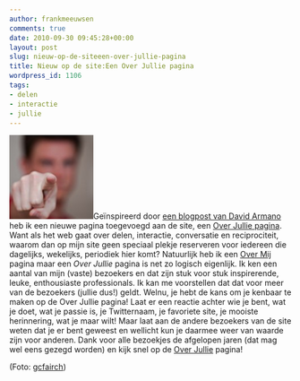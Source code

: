 ```yaml
---
author: frankmeeuwsen
comments: true
date: 2010-09-30 09:45:28+00:00
layout: post
slug: nieuw-op-de-siteeen-over-jullie-pagina
title: Nieuw op de site:Een Over Jullie pagina
wordpress_id: 1106
tags:
- delen
- interactie
- jullie
---
```


![](../images/uploadimages/4464441458_732a6c93d3_m-150x150.jpg)Geïnspireerd door [een blogpost van David Armano](http://darmano.typepad.com/logic_emotion/2010/09/aboutthem.html) heb ik een nieuwe pagina toegevoegd aan de site, een [Over Jullie pagina](http://incredibleadventure.nl/over-jullie/). Want als het web gaat over delen, interactie, conversatie en reciprociteit, waarom dan op mijn site geen speciaal plekje reserveren voor iedereen die dagelijks, wekelijks, periodiek hier komt? Natuurlijk heb ik een [Over Mij](http://incredibleadventure.nl/over-frank-meeuwsen/) pagina maar een _Over Jullie_ pagina is net zo logisch eigenlijk. Ik ken een aantal van mijn (vaste) bezoekers en dat zijn stuk voor stuk inspirerende, leuke, enthousiaste professionals. Ik kan me voorstellen dat dat voor meer van de bezoekers (jullie dus!) geldt. Welnu, je hebt de kans om je kenbaar te maken op de Over Jullie pagina! Laat er een reactie achter wie je bent, wat je doet, wat je passie is, je Twitternaam, je favoriete site, je mooiste herinnering, wat je maar wilt! Maar laat aan de andere bezoekers van de site weten dat je er bent geweest en wellicht kun je daarmee weer van waarde zijn voor anderen. Dank voor alle bezoekjes de afgelopen jaren (dat mag wel eens gezegd worden) en kijk snel op de [Over Jullie](http://incredibleadventure.nl/over-jullie/) pagina!

(Foto: [gcfairch](http://www.flickr.com/photos/gcfairch/4464441458/))
